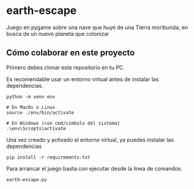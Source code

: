 # earth-escape

Juego en pygame sobre una nave que huye de una Tierra moribunda, en busca de un nuevo planeta que colonizar

## Cómo colaborar en este proyecto

Primero debes clonar este repositorio en tu PC.

Es recomendable usar un entorno virtual antes de instalar las dependencias.

```
python -m venv env

# En MacOs o Linux
source ./env/bin/activate

# En Windows (con cmd/símbolo del sistema)
.\env\Scropts\activate
```

Una vez creado y activado el entorno virtual, ya puedes instalar las dependencias

```
pip install -r requirements.txt
```

Para arrancar el juego basta con ejecutar desde la línea de comandos:

```
earth-escape.py
```
